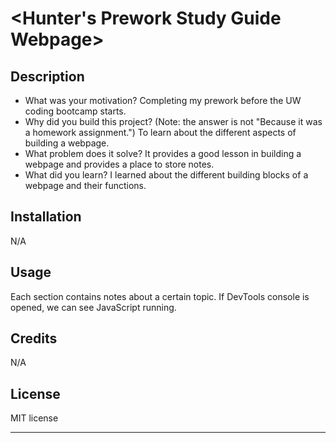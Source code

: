 # <Hunter's Prework Study Guide Webpage>

## Description

- What was your motivation?
    Completing my prework before the UW coding bootcamp starts.
- Why did you build this project? (Note: the answer is not "Because it was a homework assignment.")
    To learn about the different aspects of building a webpage.
- What problem does it solve?
    It provides a good lesson in building a webpage and provides a place to store notes. 
- What did you learn?
    I learned about the different building blocks of a webpage and their functions. 

## Installation

N/A

## Usage

Each section contains notes about a certain topic. If DevTools console is opened, we can see JavaScript running. 

## Credits

N/A

## License

MIT license

---